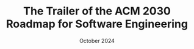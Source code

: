 ---
short_name: "SIGSOFT"
title: "The Trailer of the ACM 2030 Roadmap for Software Engineering"
authors: "Mauro Pezzè, Matteo Ciniselli, Luca Di Grazia, Niccolò Puccinelli, <b>Ketai Qiu</b>"
long_name: "ACM SIGSOFT Software Engineering Notes"
doi: "https://doi.org/10.1145/3696117.3696126"
bibtex: "resources/bibtex/Ketai-Qiu-SENotes-2030Roadmap.bib"
year: "2024"
date: "October 2024"
---